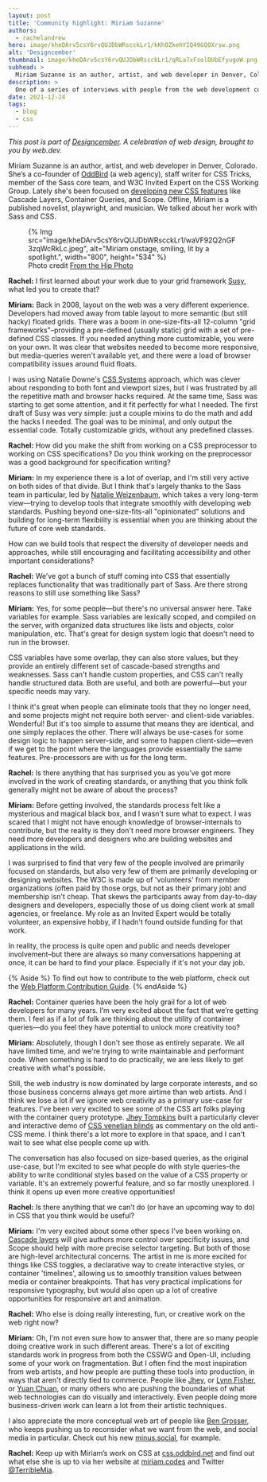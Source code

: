 ```yaml
---
layout: post
title: 'Community highlight: Miriam Suzanne'
authors: 
  - rachelandrew
hero: image/kheDArv5csY6rvQUJDbWRscckLr1/kKhOZkehYIQ49GQOXrsw.png
alt: 'Designcember'
thumbnail: image/kheDArv5csY6rvQUJDbWRscckLr1/qRLa7xFsolDUbEfyugoW.png
subhead: >
  Miriam Suzanne is an author, artist, and web developer in Denver, Colorado, and is currently working on exciting CSS specs like Container Queries and Cascade Layers.
description: >
  One of a series of interviews with people from the web development community who are doing interesting things with CSS. This time I speak to Miriam Suzanne.
date: 2021-12-24
tags:
  - blog
  - css
---
```


_This post is part of [Designcember](https://designcember.com/). A celebration of web design, brought to you by web.dev._


Miriam Suzanne is an author, artist, and web developer in Denver, Colorado. She’s a co-founder of [OddBird](https://oddbird.net ) (a web agency), staff writer for CSS Tricks, member of the Sass core team, and W3C Invited Expert on the CSS Working Group. Lately she's been focused on [developing new CSS features](css.oddbird.net) like Cascade Layers, Container Queries, and Scope. Offline, Miriam is a published novelist, playwright, and musician. We talked about her work with Sass and CSS.

<figure>
  {% Img src="image/kheDArv5csY6rvQUJDbWRscckLr1/waVF92Q2nGF3zqWcRkLc.jpeg", alt="Miriam onstage, smiling, lit by a spotlight.", width="800", height="534" %}
  <figcaption>Photo credit <a href="https://fromthehipphoto.com">From the Hip Photo</a></figcaption>
</figure>

**Rachel:** I first learned about your work due to your grid framework [Susy](https://www.oddbird.net/susy/), what led you to create that?

**Miriam:** Back in 2008, layout on the web was a very different experience. Developers had moved away from table layout to more semantic (but still hacky) floated grids. There was a boom in one-size-fits-all 12-column "grid frameworks"–providing a pre-defined (usually static) grid with a set of pre-defined CSS classes. If you needed anything more customizable, you were on your own. It was clear that websites needed to become more responsive, but media-queries weren't available yet, and there were a load of browser compatibility issues around fluid floats. 

I was using Natalie Downe's [CSS Systems](https://blog.natbat.net/post/46614243624/css-systems) approach, which was clever about responding to both font and viewport sizes, but I was frustrated by all the repetitive math and browser hacks required. At the same time, Sass was starting to get some attention, and it fit perfectly for what I needed. The first draft of Susy was very simple: just a couple mixins to do the math and add the hacks I needed. The goal was to be minimal, and only output the essential code. Totally customizable grids, without any predefined classes.

**Rachel:** How did you make the shift from working on a CSS preprocessor to working on CSS specifications? Do you think working on the preprocessor was a good background for specification writing?

**Miriam:** In my experience there is a lot of overlap, and I'm still very active on both sides of that divide. But I think that's largely thanks to the Sass team in particular, led by [Natalie Weizenbaum](https://twitter.com/nex3), which takes a very long-term view&mdash;trying to develop tools that integrate smoothly with developing web standards. Pushing beyond one-size-fits-all "opinionated" solutions and building for long-term flexibility is essential when you are thinking about the future of core web standards. 

How can we build tools that respect the diversity of developer needs and approaches, while still encouraging and facilitating accessibility and other important considerations?

**Rachel:** We’ve got a bunch of stuff coming into CSS that essentially replaces functionality that was traditionally part of Sass. Are there strong reasons to still use something like Sass?

**Miriam:** Yes, for some people&mdash;but there's no universal answer here. Take variables for example. Sass variables are lexically scoped, and compiled on the server, with organized data structures like lists and objects, color manipulation, etc. That's great for design system logic that doesn't need to run in the browser. 

CSS variables have some overlap, they can also store values, but they provide an entirely different set of cascade-based strengths and weaknesses. Sass can't handle custom properties, and CSS can't really handle structured data. Both are useful, and both are powerful&mdash;but your specific needs may vary. 

I think it's great when people can eliminate tools that they no longer need, and some projects might not require both server- and client-side variables. Wonderful! But it's too simple to assume that means they are identical, and one simply replaces the other. There will always be use-cases for some design logic to happen server-side, and some to happen client-side&mdash;even if we get to the point where the languages provide essentially the same features. Pre-processors are with us for the long term.

**Rachel:** Is there anything that has surprised you as you’ve got more involved in the work of creating standards, or anything that you think folk generally might not be aware of about the process?

**Miriam:** Before getting involved, the standards process felt like a mysterious and magical black box, and I wasn't sure what to expect. I was scared that I might not have enough knowledge of browser-internals to contribute, but the reality is they don't need more browser engineers. They need more developers and designers who are building websites and applications in the wild. 

I was surprised to find that very few of the people involved are primarily focused on standards, but also very few of them are primarily developing or designing websites. The W3C is made up of 'volunteers' from member organizations (often paid by those orgs, but not as their primary job) and membership isn't cheap. That skews the participants away from day-to-day designers and developers, especially those of us doing client work at small agencies, or freelance. My role as an Invited Expert would be totally volunteer, an expensive hobby, if I hadn't found outside funding for that work.

In reality, the process is quite open and public and needs developer involvement–but there are always so many conversations happening at once, it can be hard to find your place. Especially if it's not your day job.

{% Aside %}
To find out how to contribute to the web platform, check out the [Web Platform Contribution Guide](https://wpc.guide/).
{% endAside %}

**Rachel:** Container queries have been the holy grail for a lot of web developers for many years. I’m very excited about the fact that we’re getting them. I feel as if a lot of folk are thinking about the utility of container queries&mdash;do you feel they have potential to unlock more creativity too?

**Miriam:** Absolutely, though I don't see those as entirely separate. We all have limited time, and we're trying to write maintainable and performant code. When something is hard to do practically, we are less likely to get creative with what's possible.

Still, the web industry is now dominated by large corporate interests, and so those business concerns always get more airtime than web artists. And I think we lose a lot if we ignore web creativity as a primary use-case for features. I've been very excited to see some of the CSS art folks playing with the container query prototype. [Jhey Tompkins](https://jhey.dev/) built a particularly clever and interactive demo of [CSS venetian blinds](https://jh3y.medium.com/can-we-create-a-resize-hack-with-css-container-queries-e9fc32501293) as commentary on the old anti-CSS meme. I think there's a lot more to explore in that space, and I can't wait to see what else people come up with.

The conversation has also focused on size-based queries, as the original use-case, but I'm excited to see what people do with style queries–the ability to write conditional styles based on the value of a CSS property or variable. It's an extremely powerful feature, and so far mostly unexplored. I think it opens up even more creative opportunities!

**Rachel:** Is there anything that we can’t do (or have an upcoming way to do) in CSS that you think would be useful?

**Miriam:** I'm very excited about some other specs I've been working on. [Cascade layers](https://developer.mozilla.org/docs/Web/CSS/@layer) will give authors more control over specificity issues, and Scope should help with more precise selector targeting. But both of those are high-level architectural concerns. The artist in me is more excited for things like CSS toggles, a declarative way to create interactive styles, or container 'timelines', allowing us to smoothly transition values between media or container breakpoints. That has very practical implications for responsive typography, but would also open up a lot of creative opportunities for responsive art and animation. 

**Rachel:** Who else is doing really interesting, fun, or creative work on the web right now?

**Miriam:** Oh, I'm not even sure how to answer that, there are so many people doing creative work in such different areas. There's a lot of exciting standards work in progress from both the CSSWG and Open-UI, including some of your work on fragmentation. But I often find the most inspiration from web artists, and how people are putting these tools into production, in ways that aren't directly tied to commerce. People like [Jhey](https://jhey.dev/), or [Lynn Fisher](https://lynnandtonic.com/), or [Yuan Chuan](https://twitter.com/yuanchuan23), or many others who are pushing the boundaries of what web technologies can do visually and interactively. Even people doing more business-driven work can learn a lot from their artistic techniques.

I also appreciate the more conceptual web art of people like [Ben Grosser](https://bengrosser.com/), who keeps pushing us to reconsider what we want from the web, and social media in particular. Check out his new [minus.social](https://minus.social), for example.

**Rachel:** Keep up with Miriam’s work on CSS at [css.oddbird.net](https://css.oddbird.net) and find out what else she is up to via her website at [miriam.codes](https://miriam.codes) and Twitter [@TerribleMia](https://twitter.com/TerribleMia).
